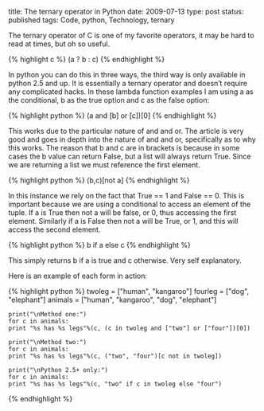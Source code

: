 title: The ternary operator in Python
date: 2009-07-13
type: post
status: published
tags: Code, python, Technology, ternary



The ternary operator of C is one of my favorite operators, it may be hard to read at times, but oh so useful.

{% highlight c %}
    (a ? b : c)
{% endhighlight %}

In python you can do this in three ways, the third way is only available in python 2.5 and up. It is essentially a ternary operator and doesn’t require any complicated hacks. In these lambda function examples I am using a as the conditional, b as the true option and c as the false option:


{% highlight python %}
    (a and [b] or [c])[0]
{% endhighlight %}

This works due to the particular nature of and and or. The article is very good and goes in depth into the nature of and and or, specifically as to why this works. The reason that b and c are in brackets is because in some cases the b value can return False, but a list will always return True. Since we are returning a list we must reference the first element.


{% highlight python %}
    (b,c)[not a]
{% endhighlight %}

In this instance we rely on the fact that True == 1 and False == 0. This is important because we are using a conditional to access an element of the tuple. If a is True then not a will be false, or 0, thus accessing the first element. Similarly if a is False then not a will be True, or 1, and this will access the second element.


{% highlight python %}
    b if a else c
{% endhighlight %}

This simply returns b if a is true and c otherwise. Very self explanatory.

Here is an example of each form in action:

{% highlight python %}
    twoleg = ["human", "kangaroo"]
    fourleg = ["dog", "elephant"]
    animals = ["human", "kangaroo", "dog", "elephant"]

    print("\nMethod one:")
    for c in animals:
    print "%s has %s legs"%(c, (c in twoleg and ["two"] or ["four"])[0])

    print("\nMethod two:")
    for c in animals:
    print "%s has %s legs"%(c, ("two", "four")[c not in twoleg])

    print("\nPython 2.5+ only:")
    for c in animals:
    print "%s has %s legs"%(c, "two" if c in twoleg else "four")
{% endhighlight %}
 
